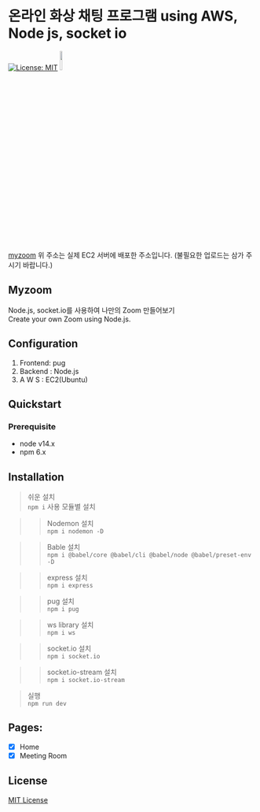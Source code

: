 # 온라인 화상 채팅 프로그램 using AWS, Node js, socket io

[![License: MIT](https://img.shields.io/badge/License-MIT-yellow.svg)](https://opensource.org/licenses/MIT)
<img src="/uploads/8b5e991c5f4029a517275240e8bffacc/myzoom.png"  width="10%" height="10%">

[myzoom](https://2016104166.osschatbot.cf:23023/)
위 주소는 실제 EC2 서버에 배포한 주소입니다. (불필요한 업로드는 삼가 주시기 바랍니다.)

## Myzoom

Node.js, socket.io를 사용하여 나만의 Zoom 만들어보기  
Create your own Zoom using Node.js.

## Configuration

1. Frontend: pug
2. Backend : Node.js
3. A W S : EC2(Ubuntu)

## Quickstart

### Prerequisite
- node v14.x
- npm 6.x

## Installation

> 쉬운 설치<br/>
    ```
    npm i
    ```
> 사용 모듈별 설치

>> Nodemon 설치<br/>
    ```
    npm i nodemon -D
    ```
    
>> Bable 설치<br/>
    ```
    npm i @babel/core @babel/cli @babel/node @babel/preset-env -D
    ```
    
>> express 설치<br/>
    ```
    npm i express
    ```
    
>> pug 설치<br/>
    ```
    npm i pug
    ```

>> ws library 설치<br/>
    ```
    npm i ws
    ```

>> socket.io 설치<br/>
    ```
    npm i socket.io
    ```
    
>> socket.io-stream 설치<br/>
    ```
    npm i socket.io-stream
    ```
    
> 실행<br/>
    ```
    npm run dev
    ```
    
## Pages:

- [x] Home
- [x] Meeting Room

## License

[MIT License](http://khuhub.khu.ac.kr/myzoom/myzoom/blob/master/LICENSE)


